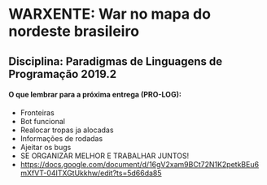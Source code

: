 # WARXENTE: War no mapa do nordeste brasileiro
## Disciplina: Paradigmas de Linguagens de Programação 2019.2
#### O que lembrar para a próxima entrega (PRO-LOG):

- Fronteiras
- Bot funcional
- Realocar tropas ja alocadas
- Informações de rodadas
- Ajeitar os bugs
- SE ORGANIZAR MELHOR E TRABALHAR JUNTOS!
- https://docs.google.com/document/d/16gV2xam9BCt72N1K2petkBEu6mXfVT-04ITXGtUkkhw/edit?ts=5d66da85
